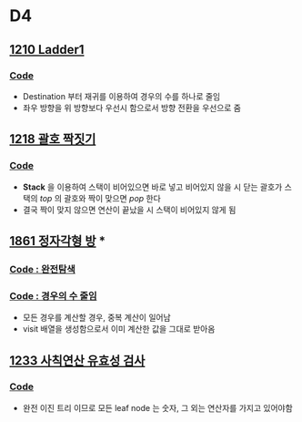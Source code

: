# D4
## [1210 Ladder1](https://swexpertacademy.com/main/code/problem/problemDetail.do?contestProbId=AV14ABYKADACFAYh&categoryId=AV14ABYKADACFAYh&categoryType=CODE&problemTitle=1210&orderBy=FIRST_REG_DATETIME&selectCodeLang=ALL&select-1=&pageSize=10&pageIndex=1&&&&&&&&&)
### [Code](https://github.com/ljiwoo59/Algorithm_Java/blob/master/SWAcademy/D4/SW1210.java)
* Destination 부터 재귀를 이용하여 경우의 수를 하나로 줄임
* 좌우 방향을 위 방향보다 우선시 함으로서 방향 전환을 우선으로 줌

## [1218 괄호 짝짓기](https://swexpertacademy.com/main/code/problem/problemDetail.do?contestProbId=AV14eWb6AAkCFAYD&categoryId=AV14eWb6AAkCFAYD&categoryType=CODE&problemTitle=1218&orderBy=FIRST_REG_DATETIME&selectCodeLang=ALL&select-1=&pageSize=10&pageIndex=1)
### [Code](https://github.com/ljiwoo59/Algorithm_Java/blob/master/SWAcademy/D4/SW1218.java)
* **Stack** 을 이용하여 스택이 비어있으면 바로 넣고 비어있지 않을 시 닫는 괄호가 스택의 *top* 의 괄호와 짝이 맞으면 *pop* 한다
* 결국 짝이 맞지 않으면 연산이 끝났을 시 스택이 비어있지 않게 됨

## [1861 정자각형 방](https://swexpertacademy.com/main/code/problem/problemDetail.do?contestProbId=AV5LtJYKDzsDFAXc&categoryId=AV5LtJYKDzsDFAXc&categoryType=CODE&problemTitle=1861&orderBy=FIRST_REG_DATETIME&selectCodeLang=ALL&select-1=&pageSize=10&pageIndex=1) *
### [Code : 완전탐색](https://github.com/ljiwoo59/Algorithm_Java/blob/master/SWAcademy/D4/SW1861.java)
### [Code : 경우의 수 줄임](https://github.com/ljiwoo59/Algorithm_Java/blob/master/SWAcademy/D4/SW1861_2.java)
* 모든 경우를 계산할 경우, 중복 계산이 일어남
* visit 배열을 생성함으로서 이미 계산한 값을 그대로 받아옴

## [1233 사칙연산 유효성 검사](https://swexpertacademy.com/main/code/problem/problemDetail.do)
### [Code](https://github.com/ljiwoo59/Algorithm_Java/blob/master/SWAcademy/D4/SW1233.java)
* 완전 이진 트리 이므로 모든 leaf node 는 숫자, 그 외는 연산자를 가지고 있어야함

